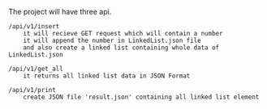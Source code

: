The project will have three api.

    /api/v1/insert
        it will recieve GET request which will contain a number
        it will append the number in LinkedList.json file
        and also create a linked list containing whole data of LinkedList.json

    /api/v1/get_all
        it returns all linked list data in JSON Format

    /api/v1/print
        create JSON file 'result.json' containing all linked list element
